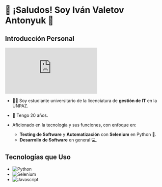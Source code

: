# 🐜 ¡Saludos! Soy Iván Valetov Antonyuk 🐜

## Introducción Personal

![Iván Valetov Antonyuk](https://github.com/iV-ANT8/iV-ANT8/blob/main/README.md)

- 🧑‍🎓 Soy estudiante universitario de la licenciatura de **gestión de IT** en la UNPAZ.

- 🍰 Tengo 20 años.
  
- Aficionado en la tecnología y sus funciones, con enfoque en:
  + **Testing de Software** y **Automatización** con **Selenium** en Python 🐍.
  + **Desarrollo de Software** en general 💻.

## Tecnologías que Uso

- ![Python](https://img.shields.io/badge/Python-3776AB?logo=python&logoColor=white)
- ![Selenium](https://img.shields.io/badge/Selenium-43B02A?logo=selenium&logoColor=gray)
- ![Javascript](https://img.shields.io/badge/JavaScript-F7DF1E?logo=javascript&logoColor=black)

<!--
**iV-ANT8/iV-ANT8** is a ✨ _special_ ✨ repository because its `README.md` (this file) appears on your GitHub profile.

Here are some ideas to get you started:

- 🔭 I’m currently working on ...
- 🌱 I’m currently learning ...
- 👯 I’m looking to collaborate on ...
- 🤔 I’m looking for help with ...
- 💬 Ask me about ...
- 📫 How to reach me: ...
- 😄 Pronouns: ...
- ⚡ Fun fact: ...
-->
